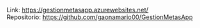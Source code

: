 Link: https://gestionmetasapp.azurewebsites.net/<br>
Repositorio: https://github.com/gaonamario00/GestionMetasApp
